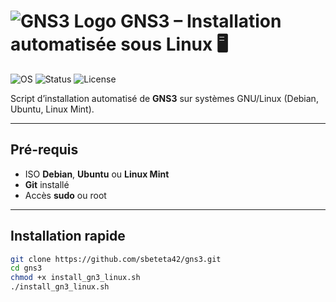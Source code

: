 # ![GNS3 Logo](https://upload.wikimedia.org/wikipedia/commons/thumb/7/7d/Windows_Domain_Controller_Logo.png/200px-Windows_Domain_Controller_Logo.png?text=GNS3) GNS3 – Installation automatisée sous Linux  🖥️

![OS](https://img.shields.io/badge/OS-Debian%20%7C%20Ubuntu%20%7C%20LinuxMint-blue)
![Status](https://img.shields.io/badge/Status-Automated%20Install-ready-success)
![License](https://img.shields.io/badge/License-MIT-green)

Script d’installation automatisé de **GNS3** sur systèmes GNU/Linux (Debian, Ubuntu, Linux Mint).

---

##  Pré-requis  
- ISO **Debian**, **Ubuntu** ou **Linux Mint**  
- **Git** installé  
- Accès **sudo** ou root

---

##  Installation rapide  
```bash
git clone https://github.com/sbeteta42/gns3.git
cd gns3
chmod +x install_gn3_linux.sh
./install_gn3_linux.sh
